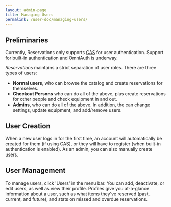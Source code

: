 ```yaml
---
layout: admin-page
title: Managing Users
permalink: /user-doc/managing-users/
---
```


## Preliminaries

Currently, Reservations only supports [CAS](http://www.jasig.org/cas/) for user authentication. Support for built-in authentication and OmniAuth is underway.

*Reservations* maintains a strict separation of user roles. There are three types of users:

* **Normal users**, who can browse the catalog and create reservations for themselves.
* **Checkout Persons** who can do all of the above, plus create reservations for other people and check equipment in and out.
* **Admins**, who can do all of the above. In addition, the can change settings, update equipment, and add/remove users.

## User Creation

When a new user logs in for the first time, an account will automatically be created for them (if using CAS), or they will have to register (when built-in authentication is enabled). As an admin, you can also manually create users.

## User Management

To manage users, click 'Users' in the menu bar. You can add, deactivate, or edit users, as well as view their profile. Profiles give you at-a-glance information about a user, such as what items they've reserved (past, current, and future), and stats on missed and overdue reservations.
